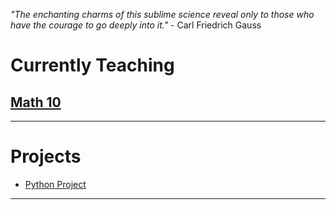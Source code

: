 *"The enchanting charms of this sublime science reveal only to those who have the courage to go deeply into it."* - Carl Friedrich Gauss 
# Currently Teaching 
## [Math 10](Math10Current.md)
---

# Projects 
* <a href="https://MerrickMath.github.io/MerrickMath.github.io-PythonProject/"> Python Project </a> 
---



